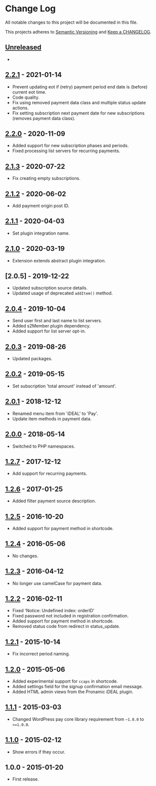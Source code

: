 # Change Log

All notable changes to this project will be documented in this file.

This projects adheres to [Semantic Versioning](http://semver.org/) and [Keep a CHANGELOG](http://keepachangelog.com/).

## [Unreleased][unreleased]
- 

## [2.2.1] - 2021-01-14
- Prevent updating eot if (retry) payment period end date is (before) current eot time.
- Code quality.
- Fix using removed payment data class and multiple status update actions.
- Fix setting subscription next payment date for new subscriptions (removes payment data class).

## [2.2.0] - 2020-11-09
- Added support for new subscription phases and periods.
- Fixed processing list servers for recurring payments.

## [2.1.3] - 2020-07-22
- Fix creating empty subscriptions.

## [2.1.2] - 2020-06-02
- Add payment origin post ID.

## [2.1.1] - 2020-04-03
- Set plugin integration name.

## [2.1.0] - 2020-03-19
- Extension extends abstract plugin integration.

## [2.0.5] - 2019-12-22
- Updated subscription source details.
- Updated usage of deprecated `addItem()` method.

## [2.0.4] - 2019-10-04
- Send user first and last name to list servers.
- Added s2Member plugin dependency.
- Added support for list server opt-in.

## [2.0.3] - 2019-08-26
- Updated packages.

## [2.0.2] - 2019-05-15
- Set subscription 'total amount' instead of 'amount'.

## [2.0.1] - 2018-12-12
- Renamed menu item from 'iDEAL' to 'Pay'.
- Update item methods in payment data.

## [2.0.0] - 2018-05-14
- Switched to PHP namespaces.

## [1.2.7] - 2017-12-12
- Add support for recurring payments.

## [1.2.6] - 2017-01-25
- Added filter payment source description.

## [1.2.5] - 2016-10-20
- Added support for payment method in shortcode.

## [1.2.4] - 2016-05-06
- No changes.

## [1.2.3] - 2016-04-12
- No longer use camelCase for payment data.

## [1.2.2] - 2016-02-11
- Fixed 'Notice: Undefined index: orderID'
- Fixed password not included in registration confirmation.
- Added support for payment method in shortcode.
- Removed status code from redirect in status_update.

## [1.2.1] - 2015-10-14
- Fix incorrect period naming.

## [1.2.0] - 2015-05-06
- Added experimental support for `ccaps` in shortcode.
- Added settings field for the signup confirmation email message.
- Added HTML admin views from the Pronamic iDEAL plugin.

## [1.1.1] - 2015-03-03
- Changed WordPress pay core library requirement from `~1.0.0` to `>=1.0.0`.

## [1.1.0] - 2015-02-12
- Show errors if they occur.

## 1.0.0 - 2015-01-20
- First release.

[unreleased]: https://github.com/wp-pay-extensions/s2member/compare/2.2.1...HEAD
[2.2.1]: https://github.com/wp-pay-extensions/s2member/compare/2.2.0...2.2.1
[2.2.0]: https://github.com/wp-pay-extensions/s2member/compare/2.1.3...2.2.0
[2.1.3]: https://github.com/wp-pay-extensions/s2member/compare/2.1.2...2.1.3
[2.1.2]: https://github.com/wp-pay-extensions/s2member/compare/2.1.1...2.1.2
[2.1.1]: https://github.com/wp-pay-extensions/s2member/compare/2.1.0...2.1.1
[2.1.0]: https://github.com/wp-pay-extensions/s2member/compare/2.0.5...2.1.0
[2.0.4]: https://github.com/wp-pay-extensions/s2member/compare/2.0.4...2.0.5
[2.0.4]: https://github.com/wp-pay-extensions/s2member/compare/2.0.3...2.0.4
[2.0.3]: https://github.com/wp-pay-extensions/s2member/compare/2.0.2...2.0.3
[2.0.2]: https://github.com/wp-pay-extensions/s2member/compare/2.0.1...2.0.2
[2.0.1]: https://github.com/wp-pay-extensions/s2member/compare/2.0.0...2.0.1
[2.0.0]: https://github.com/wp-pay-extensions/s2member/compare/1.2.7...2.0.0
[1.2.7]: https://github.com/wp-pay-extensions/s2member/compare/1.2.6...1.2.7
[1.2.6]: https://github.com/wp-pay-extensions/s2member/compare/1.2.5...1.2.6
[1.2.5]: https://github.com/wp-pay-extensions/s2member/compare/1.2.4...1.2.5
[1.2.4]: https://github.com/wp-pay-extensions/s2member/compare/1.2.3...1.2.4
[1.2.3]: https://github.com/wp-pay-extensions/s2member/compare/1.2.2...1.2.3
[1.2.2]: https://github.com/wp-pay-extensions/s2member/compare/1.2.1...1.2.2
[1.2.1]: https://github.com/wp-pay-extensions/s2member/compare/1.2.0...1.2.1
[1.2.0]: https://github.com/wp-pay-extensions/s2member/compare/1.1.1...1.2.0
[1.1.1]: https://github.com/wp-pay-extensions/s2member/compare/1.1.0...1.1.1
[1.1.0]: https://github.com/wp-pay-extensions/s2member/compare/1.0.0...1.1.0
